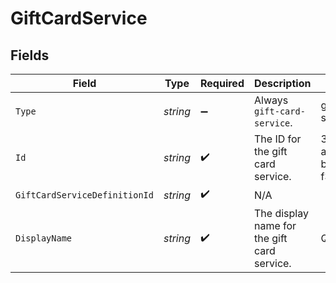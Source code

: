 # GiftCardService


## Fields

| Field                                       | Type                                        | Required                                    | Description                                 | Example                                     |
| ------------------------------------------- | ------------------------------------------- | ------------------------------------------- | ------------------------------------------- | ------------------------------------------- |
| `Type`                                      | *string*                                    | :heavy_minus_sign:                          | Always `gift-card-service`.                 | gift-card-service                           |
| `Id`                                        | *string*                                    | :heavy_check_mark:                          | The ID for the gift card service.           | 35b60feec-a7c7-4844-b503-f39b09192d81       |
| `GiftCardServiceDefinitionId`               | *string*                                    | :heavy_check_mark:                          | N/A                                         |                                             |
| `DisplayName`                               | *string*                                    | :heavy_check_mark:                          | The display name for the gift card service. | Qwikcilver USA                              |